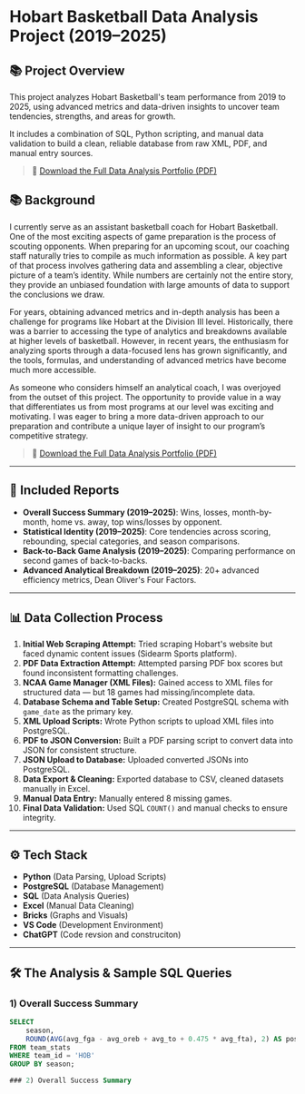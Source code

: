 # Hobart Basketball Data Analysis Project (2019–2025)

## 📚 Project Overview
This project analyzes Hobart Basketball's team performance from 2019 to 2025, using advanced metrics and data-driven insights to uncover team tendencies, strengths, and areas for growth.

It includes a combination of SQL, Python scripting, and manual data validation to build a clean, reliable database from raw XML, PDF, and manual entry sources.

> 📄 [Download the Full Data Analysis Portfolio (PDF)](Hobart_Basketball_Data_Analysis_Portfolio.pdf)

## 📚 Background
I currently serve as an assistant basketball coach for Hobart Basketball. One of the most exciting aspects of game preparation is the process of scouting opponents. When preparing for an upcoming scout, our coaching staff naturally tries to compile as much information as possible. A key part of that process involves gathering data and assembling a clear, objective picture of a team’s identity. While numbers are certainly not the entire story, they provide an unbiased foundation with large amounts of data to support the conclusions we draw.

For years, obtaining advanced metrics and in-depth analysis has been a challenge for programs like Hobart at the Division III level. Historically, there was a barrier to accessing the type of analytics and breakdowns available at higher levels of basketball. However, in recent years, the enthusiasm for analyzing sports through a data-focused lens has grown significantly, and the tools, formulas, and understanding of advanced metrics have become much more accessible.

As someone who considers himself an analytical coach, I was overjoyed from the outset of this project. The opportunity to provide value in a way that differentiates us from most programs at our level was exciting and motivating. I was eager to bring a more data-driven approach to our preparation and contribute a unique layer of insight to our program’s competitive strategy.

> 📄 [Download the Full Data Analysis Portfolio (PDF)](Hobart_Basketball_Data_Analysis_Portfolio.pdf)

---

## 🏀 Included Reports
- **Overall Success Summary (2019–2025)**: Wins, losses, month-by-month, home vs. away, top wins/losses by opponent.
- **Statistical Identity (2019–2025)**: Core tendencies across scoring, rebounding, special categories, and season comparisons.
- **Back-to-Back Game Analysis (2019–2025)**: Comparing performance on second games of back-to-backs.
- **Advanced Analytical Breakdown (2019–2025)**: 20+ advanced efficiency metrics, Dean Oliver's Four Factors.

---

## 📊 Data Collection Process
1. **Initial Web Scraping Attempt:** Tried scraping Hobart's website but faced dynamic content issues (Sidearm Sports platform).
2. **PDF Data Extraction Attempt:** Attempted parsing PDF box scores but found inconsistent formatting challenges.
3. **NCAA Game Manager (XML Files):** Gained access to XML files for structured data — but 18 games had missing/incomplete data.
4. **Database Schema and Table Setup:** Created PostgreSQL schema with `game_date` as the primary key.
5. **XML Upload Scripts:** Wrote Python scripts to upload XML files into PostgreSQL.
6. **PDF to JSON Conversion:** Built a PDF parsing script to convert data into JSON for consistent structure.
7. **JSON Upload to Database:** Uploaded converted JSONs into PostgreSQL.
8. **Data Export & Cleaning:** Exported database to CSV, cleaned datasets manually in Excel.
9. **Manual Data Entry:** Manually entered 8 missing games.
10. **Final Data Validation:** Used SQL `COUNT()` and manual checks to ensure integrity.

---

## ⚙️ Tech Stack
- **Python** (Data Parsing, Upload Scripts)
- **PostgreSQL** (Database Management)
- **SQL** (Data Analysis Queries)
- **Excel** (Manual Data Cleaning)
- **Bricks** (Graphs and Visuals)
- **VS Code** (Development Environment)
- **ChatGPT** (Code revsion and construciton)

---

## 🛠 The Analysis & Sample SQL Queries

### 1) Overall Success Summary
```sql
SELECT 
    season,
    ROUND(AVG(avg_fga - avg_oreb + avg_to + 0.475 * avg_fta), 2) AS possessions
FROM team_stats
WHERE team_id = 'HOB'
GROUP BY season;

### 2) Overall Success Summary





